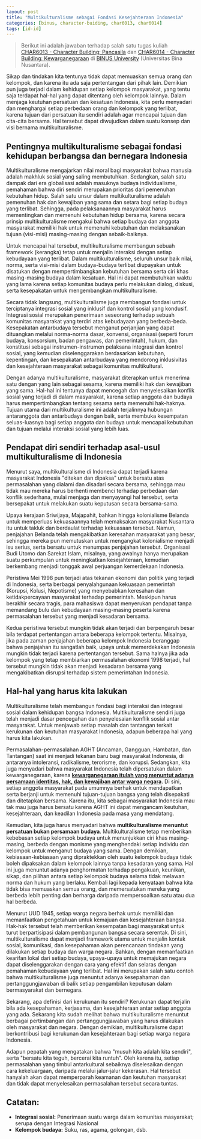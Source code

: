 ```yaml
---
layout: post
title: "Multikulturalisme sebagai Fondasi Kesejahteraan Indonesia"
categories: [binus, character-buiding, char6013, char6014]
tags: [id-id]
---
```

> Berikut ini adalah jawaban terhadap salah satu tugas kuliah [CHAR6013 - Character Building: Pancasila](https://curriculum.binus.ac.id/course/char6013/) dan [CHAR6014 - Character Building: Kewarganegaraan](https://curriculum.binus.ac.id/course/char6014/) di [BINUS University](https://binus.ac.id) (Universitas Bina Nusantara).

Sikap dan tindakan kita tentunya tidak dapat memuaskan semua orang dan kelompok, dan karena itu ada saja pertentangan dari pihak lain. Demikian pun juga terjadi dalam kehidupan setiap kelompok masyarakat, yang tentu saja terdapat hal-hal yang dapat ditentang oleh kelompok lainnya. Dalam menjaga keutuhan persatuan dan kesatuan Indonesia, kita perlu menyadari dan menghargai setiap perbedaan orang dan kelompok yang terlibat, karena tujuan dari persatuan itu sendiri adalah agar mencapai tujuan dan cita-cita bersama. Hal tersebut dapat diwujudkan dalam suatu konsep dan visi bernama multikulturalisme.

## Pentingnya multikulturalisme sebagai fondasi kehidupan berbangsa dan bernegara Indonesia
Multikulturalisme mengajarkan nilai moral bagi masyarakat bahwa manusia adalah makhluk sosial yang saling membutuhkan. Sedangkan, salah satu dampak dari era globalisasi adalah masuknya budaya individualisme, pemahaman bahwa diri sendiri merupakan prioritas dari pemenuhan kebutuhan hidup. Salah satu unsur dalam multikulturalisme adalah pemenuhan hak dan kewajiban yang sama dan setara bagi setiap budaya yang terlibat. Sehingga, pada pelaksanaannya masyarakat harus mementingkan dan memenuhi kebutuhan hidup bersama, karena secara prinsip multikulturalisme mengakui bahwa setiap budaya dan anggota masyarakat memiliki hak untuk memenuhi kebutuhan dan melaksanakan tujuan (visi-misi) masing-masing dengan sebaik-baiknya.

Untuk mencapai hal tersebut, multikulturalisme membangun sebuah framework (kerangka) tetap untuk menjalin interaksi dengan setiap kebudayaan yang terlibat. Dalam multikulturalisme, seluruh unsur baik nilai, norma, serta visi-misi dalam budaya-budaya terlibat diupayakan untuk disatukan dengan mempertimbangkan kebutuhan bersama serta ciri khas masing-masing budaya dalam kesatuan. Hal ini dapat membutuhkan waktu yang lama karena setiap komunitas budaya perlu melakukan dialog, diskusi, serta kesepakatan untuk mengembangkan multikulturalisme.

Secara tidak langsung, multikulturalisme juga membangun fondasi untuk terciptanya integrasi sosial yang inklusif dan kontrol sosial yang kondusif. Integrasi sosial merupakan penerimaan seseorang terhadap sebuah komunitas masyarakat yang terdiri atas kebudayaan yang berbeda-beda. Kesepakatan antarbudaya tersebut menganut perjanjian yang dapat dituangkan melalui norma-norma dasar, konvensi, organisasi (seperti forum budaya, konsorsium, badan pengawas, dan pemerintah), hukum, dan konstitusi sebagai instrumen-instrumen pelaksana integrasi dan kontrol sosial, yang kemudian diselenggarakan berdasarkan kebutuhan, kepentingan, dan kesepakatan antarbudaya yang mendorong inklusivitas dan kesejahteraan masyarakat sebagai komunitas multikultural.

Dengan adanya multikulturalisme, masyarakat diterapkan untuk menerima satu dengan yang lain sebagai sesama, karena memiliki hak dan kewajiban yang sama. Hal-hal ini tentunya dapat mencegah dan menyelesaikan konflik sosial yang terjadi di dalam masyarakat, karena setiap anggota dan budaya harus mempertimbangkan tentang sesama serta memenuhi hak-haknya. Tujuan utama dari multikulturalisme ini adalah terjalinnya hubungan antaranggota dan antarbudaya dengan baik, serta membuka kesempatan seluas-luasnya bagi setiap anggota dan budaya untuk mencapai kebutuhan dan tujuan melalui interaksi sosial yang lebih luas.

## Pendapat diri sendiri terhadap asal-usul multikulturalisme di Indonesia
Menurut saya, multikulturalisme di Indonesia dapat terjadi karena masyarakat Indonesia "ditekan dan dipaksa" untuk bersatu atas permasalahan yang dialami dan disadari secara bersama, sehingga mau tidak mau mereka harus berhenti membenci terhadap perbedaan dan konflik sederhana, mulai menjaga dan menyayangi hal tersebut, serta bersepakat untuk melakukan suatu keputusan secara bersama-sama.

Upaya kerajaan Sriwijaya, Majapahit, bahkan hingga kolonialisme Belanda untuk memperluas kekuasaannya telah memaksakan masyarakat Nusantara itu untuk takluk dan berdaulat terhadap kekuasaan tersebut. Namun, penjajahan Belanda telah mengakibatkan keresahan masyarakat yang besar, sehingga mereka pun memutuskan untuk mengangkat kolonialisme menjadi isu serius, serta bersatu untuk menumpas penjajahan tersebut. Organisasi Budi Utomo dan Sarekat Islam, misalnya, yang awalnya hanya merupakan suatu perkumpulan untuk meningkatkan kesejahteraan, kemudian berkembang menjadi tonggak awal perjuangan kemerdekaan Indonesia.

Peristiwa Mei 1998 pun terjadi atas tekanan ekonomi dan politik yang terjadi di Indonesia, serta berbagai penyalahgunaan kekuasaan pemerintah (Korupsi, Kolusi, Nepotisme) yang menyebabkan keresahan dan ketidakpercayaan masyarakat terhadap pemerintah. Meskipun harus berakhir secara tragis, para mahasiswa dapat menyerukan pendapat tanpa memandang bulu dan kebudayaan masing-masing peserta karena permasalahan tersebut yang menjadi kesadaran bersama.

Kedua peristiwa tersebut mungkin tidak akan terjadi dan berpengaruh besar bila terdapat pertentangan antara beberapa kelompok tertentu. Misalnya, jika pada zaman penjajahan beberapa kelompok Indonesia beranggap bahwa penjajahan itu sangatlah baik, upaya untuk memerdekakan Indonesia mungkin tidak terjadi karena pertentangan tersebut. Sama halnya jika ada kelompok yang tetap membiarkan permasalahan ekonomi 1998 terjadi, hal tersebut mungkin tidak akan menjadi kesadaran bersama yang mengakibatkan disrupsi terhadap sistem pemerintahan Indonesia.

## Hal-hal yang harus kita lakukan

Multikulturalisme telah membangun fondasi bagi interaksi dan integrasi sosial dalam kehidupan bangsa Indonesia. Multikulturalisme sendiri juga telah menjadi dasar pencegahan dan penyelesaian konflik sosial antar masyarakat. Untuk menjawab setiap masalah dan tantangan terkait kerukunan dan keutuhan masyarakat Indonesia, adapun beberapa hal yang harus kita lakukan.

Permasalahan-permasalahan AGHT (Ancaman, Gangguan, Hambatan, dan Tantangan) saat ini menjadi tekanan baru bagi masyarakat Indonesia, di antaranya intoleransi, radikalisme, terorisme, dan korupsi. Sedangkan, kita juga menyadari bahwa masyarakat Indonesia telah dipersatukan dalam kewarganegaraan, karena **[kewarganegaraan itulah yang menuntut adanya persamaan identitas, hak, dan kewajiban antar warga negara](/binus/character-building/char6014/persaudaraan-sebagai-kunci-utama-kewarganegaraan-indonesia.html)**. Di sini, setiap anggota masyarakat pada umumnya berhak untuk mendapatkan serta berjanji untuk memenuhi tujuan-tujuan bangsa yang telah disepakati dan ditetapkan bersama. Karena itu, kita sebagai masyarakat Indonesia mau tak mau juga harus bersatu karena AGHT ini dapat mengancam keutuhan, kesejahteraan, dan keadilan Indonesia pada masa yang mendatang.

Kemudian, kita juga harus menyadari bahwa **multikulturalisme menuntut persatuan bukan persamaan budaya**. Multikulturalisme tetap memberikan kebebasan setiap kelompok budaya untuk menunjukkan ciri khas masing-masing, berbeda dengan monisme yang menghendaki setiap individu dan kelompok untuk menganut budaya yang sama. Dengan demikian, kebiasaan-kebiasaan yang dipraktekkan oleh suatu kelompok budaya tidak boleh dipaksakan dalam kelompok lainnya tanpa kesadaran yang sama. Hal ini juga menuntut adanya penghormatan terhadap pengakuan, keunikan, sikap, dan pilihan antara setiap kelompok budaya selama tidak melawan norma dan hukum yang berlaku. Kembali lagi kepada kenyataan bahwa kita tidak bisa memuaskan semua orang, dan memersatukan mereka yang berbeda lebih penting dan berharga daripada mempersoalkan satu atau dua hal berbeda.

Menurut UUD 1945, setiap warga negara berhak untuk memiliki dan memanfaatkan pengetahuan untuk kemajuan dan kesejahteraan bangsa. Hak-hak tersebut telah memberikan kesempatan bagi masyarakat untuk turut berpartisipasi dalam pembangunan bangsa secara serentak. Di sini, multikulturalisme dapat menjadi framework utama untuk menjalin kontak sosial, komunikasi, dan kesepahaman akan perencanaan tindakan yang dilakukan setiap budaya dan warga negara. Bahkan, dengan memanfaatkan kearifan lokal dari setiap budaya, upaya-upaya untuk memajukan negara dapat diselenggarakan dengan cara yang efektif dan selaras dengan pemahaman kebudayaan yang terlibat. Hal ini merupakan salah satu contoh bahwa multikulturalisme juga menuntut adanya kesepahaman dan pertanggungjawaban di balik setiap pengambilan keputusan dalam bermasyarakat dan bernegara.

Sekarang, apa definisi dari kerukunan itu sendiri? Kerukunan dapat terjalin bila ada kesepahaman, kerjasama, dan kesejahteraan antar setiap anggota yang ada. Sekarang kita sudah melihat bahwa multikulturalisme menuntut berbagai pertimbangan dan pertanggungjawaban yang harus dilakukan oleh masyarakat dan negara. Dengan demikian, multikulturalisme dapat berkontribusi bagi kerukunan dan kesejahteraan bagi setiap warga negara Indonesia.

Adapun pepatah yang mengatakan bahwa "musuh kita adalah kita sendiri", serta "bersatu kita teguh, bercerai kita runtuh". Oleh karena itu, setiap permasalahan yang timbul antarkultural sebaiknya diselesaikan dengan cara kekeluargaan, daripada melalui jalur-jalur kekerasan. Hal tersebut hanyalah akan dapat memperparah keamanan dan keutuhan masyarakat dan tidak dapat menyelesaikan permasalahan tersebut secara tuntas.

## Catatan:
+ **Integrasi sosial:** Penerimaan suatu warga dalam komunitas masyarakat; serupa dengan Integrasi Nasional
+ **Kelompok budaya:** Suku, ras, agama, golongan, dsb.
